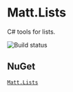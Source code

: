 # Matt.Lists

C# tools for lists.

![Build status](https://switchigan.visualstudio.com/_apis/public/build/definitions/9e65584e-ff3f-4616-b1ab-5227abae1502/11/badge "Build status")

## NuGet

[```Matt.Lists```](https://www.nuget.org/packages/Matt.Lists/)
